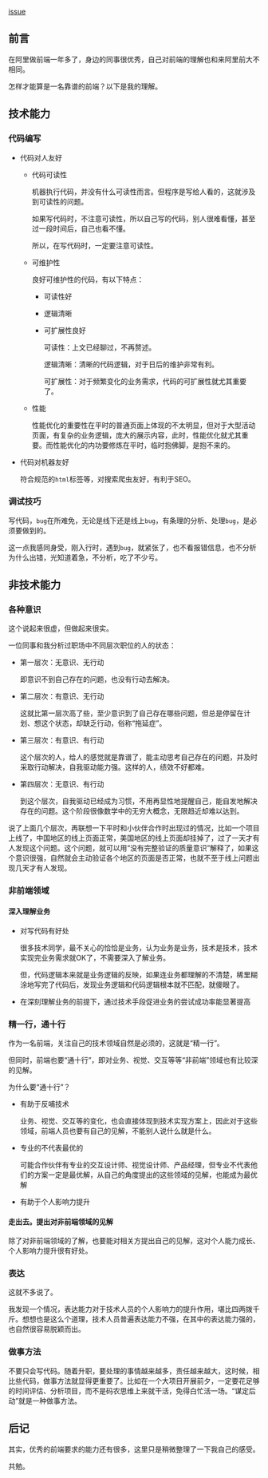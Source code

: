 [issue](https://github.com/hoperyy/blog/issues/49)


## 前言
在阿里做前端一年多了，身边的同事很优秀，自己对前端的理解也和来阿里前大不相同。

怎样才能算是一名靠谱的前端？以下是我的理解。

## 技术能力

### 代码编写

+	代码对人友好

	+	代码可读性

		机器执行代码，并没有什么可读性而言。但程序是写给人看的，这就涉及到可读性的问题。
		
		如果写代码时，不注意可读性，所以自己写的代码，别人很难看懂，甚至过一段时间后，自己也看不懂。
		
		所以，在写代码时，一定要注意可读性。

	+	可维护性

		良好可维护性的代码，有以下特点：
		
		+	可读性好
		+	逻辑清晰
		+	可扩展性良好

			可读性：上文已经聊过，不再赘述。
			
			逻辑清晰：清晰的代码逻辑，对于日后的维护非常有利。
			
			可扩展性：对于频繁变化的业务需求，代码的可扩展性就尤其重要了。

	+	性能
		
		性能优化的重要性在平时的普通页面上体现的不太明显，但对于大型活动页面，有复杂的业务逻辑，庞大的展示内容，此时，性能优化就尤其重要。而性能优化的内功要修炼在平时，临时抱佛脚，是抱不来的。

+	代码对机器友好

	符合规范的`html`标签等，对搜索爬虫友好，有利于SEO。

### 调试技巧

写代码，`bug`在所难免，无论是线下还是线上`bug`，有条理的分析、处理`bug`，是必须要做到的。

这一点我感同身受，刚入行时，遇到`bug`，就紧张了，也不看报错信息，也不分析为什么出错，光知道着急，不分析，吃了不少亏。

## 非技术能力

### 各种意识
	
这个说起来很虚，但做起来很实。

一位同事和我分析过职场中不同层次职位的人的状态：

+	第一层次：无意识、无行动

	即意识不到自己存在的问题，也没有行动去解决。

+	第二层次：有意识、无行动

	这就比第一层次高了些，至少意识到了自己存在哪些问题，但总是停留在计划、想这个状态，却缺乏行动，俗称“拖延症”。

+	第三层次：有意识、有行动

	这个层次的人，给人的感觉就是靠谱了，能主动思考自己存在的问题，并及时采取行动解决，自我驱动能力强。这样的人，绩效不好都难。

+	第四层次：无意识、有行动

	到这个层次，自我驱动已经成为习惯，不用再显性地提醒自己，能自发地解决存在的问题。这个阶段很像数学中的无穷大概念，无限趋近却难以达到。

说了上面几个层次，再联想一下平时和小伙伴合作时出现过的情况，比如一个项目上线了，中国地区的线上页面正常，美国地区的线上页面却挂掉了，过了一天才有人发现这个问题。这个问题，就可以用“没有完整验证的质量意识”解释了，如果这个意识很强，自然就会主动验证各个地区的页面是否正常，也就不至于线上问题出现几天才有人发现。

### 非前端领域
#### 深入理解业务

+	对写代码有好处

	很多技术同学，最不关心的恰恰是业务，认为业务是业务，技术是技术，技术实现完业务需求就OK了，不需要深入了解业务。

	但，代码逻辑本来就是业务逻辑的反映，如果连业务都理解的不清楚，稀里糊涂地写完了代码后，发现业务逻辑和代码逻辑根本就不匹配，就傻眼了。

+	在深刻理解业务的前提下，通过技术手段促进业务的尝试成功率能显著提高

### 精一行，通十行

作为一名前端，关注自己的技术领域自然是必须的，这就是“精一行”。

但同时，前端也要“通十行”，即对业务、视觉、交互等等“非前端”领域也有比较深的见解。

为什么要“通十行”？

+	有助于反哺技术

	业务、视觉、交互等的变化，也会直接体现到技术实现方案上，因此对于这些领域，前端人员也要有自己的见解，不能别人说什么就是什么。

+	专业的不代表最优的
	
	可能合作伙伴有专业的交互设计师、视觉设计师、产品经理，但专业不代表他们的方案一定是最优解，从自己的角度提出的这些领域的见解，也能成为最优解

+	有助于个人影响力提升

#### 走出去。提出对非前端领域的见解

除了对非前端领域的了解，也要能对相关方提出自己的见解，这对个人能力成长、个人影响力提升很有好处。

###	表达

这就不多说了。

我发现一个情况，表达能力对于技术人员的个人影响力的提升作用，堪比四两拨千斤。想想也是这么个道理，技术人员普遍表达能力不强，在其中的表达能力强的，也自然很容易脱颖而出。

### 做事方法

不要只会写代码。随着升职，要处理的事情越来越多，责任越来越大，这时候，相比些代码，做事方法就显得更重要了。比如在一个大项目开展前夕，一定要花足够的时间评估、分析项目，而不是码农思维上来就干活，免得白忙活一场。“谋定后动”就是一种做事方法。


## 后记
其实，优秀的前端要求的能力还有很多，这里只是稍微整理了一下我自己的感受。

共勉。
